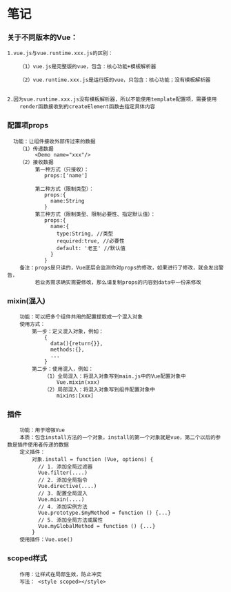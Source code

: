 # 笔记

### 关于不同版本的Vue：
    1.vue.js与vue.runtime.xxx.js的区别：

        （1）vue.js是完整版的vue，包含：核心功能+模板解析器

        （2）vue.runtime.xxx.js是运行版的vue，只包含：核心功能；没有模板解析器


    2.因为vue.runtime.xxx.js没有模板解析器，所以不能使用template配置项，需要使用
        render函数接收到的createElement函数去指定具体内容

### 配置项props
      功能：让组件接收外部传过来的数据
        （1）传递数据
             <Demo name="xxx"/>
        （2）接收数据
             第一种方式（只接收）：
                props:['name']

             第二种方式（限制类型）：
                props:{
                  name:String
                }
             第三种方式（限制类型、限制必要性、指定默认值）：
                props:{
                  name:{
                    type:String, //类型
                    required:true, //必要性
                    default: '老王' //默认值
                  }
                }
        备注：props是只读的，Vue底层会监测你对props的修改，如果进行了修改，就会发出警告，
             若业务需求确实需要修改，那么请复制props的内容到data中一份来修改

### mixin(混入)
        功能：可以把多个组件共用的配置提取成一个混入对象
        使用方式：
            第一步：定义混入对象，例如：
                {
                  data(){return{}},
                  methods:{},
                  ...
                }
            第二步：使用混入，例如：
                （1）全局混入：将混入对象写到main.js中的Vue配置对象中
                    Vue.mixin(xxx)
                （2）局部混入：将混入对象写到组件配置对象中
                    mixins:[xxx]


### 插件
        功能：用于增强Vue
        本质：包含install方法的一个对象，install的第一个对象就是vue，第二个以后的参数是插件使用者传递的数据
        定义插件：
            对象.install = function (Vue, options) {
              // 1. 添加全局过滤器
              Vue.filter(....)
              // 2. 添加全局指令
              Vue.directive(....)
              // 3. 配置全局混入
              Vue.mixin(....)
              // 4. 添加实例方法
              Vue.prototype.$myMethod = function () {...}
              // 5. 添加全局方法或属性
              Vue.myGlobalMethod = function () {...}
            }
        使用插件：Vue.use() 

### scoped样式
        作用：让样式在局部生效，防止冲突
        写法： <style scoped></style>
